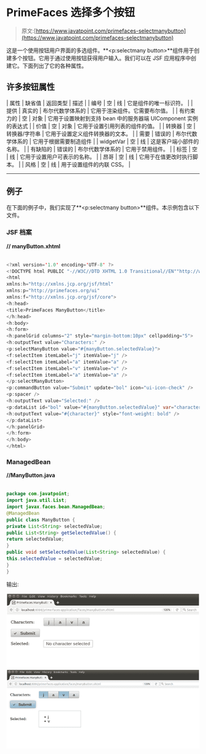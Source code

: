 # PrimeFaces 选择多个按钮

> 原文:[https://www.javatpoint.com/primefaces-selectmanybutton](https://www.javatpoint.com/primefaces-selectmanybutton)

这是一个使用按钮用户界面的多选组件。**<p:selectmany button>**组件用于创建多个按钮。它用于通过使用按钮获得用户输入。我们可以在 JSF 应用程序中创建它。下面列出了它的各种属性。

## 许多按钮属性

| 属性 | 缺省值 | 返回类型 | 描述 |
| 编号 | 空 | 线 | 它是组件的唯一标识符。 |
| 提供 | 真实的 | 布尔代数学体系的 | 它用于渲染组件。它需要布尔值。 |
| 有约束力的 | 空 | 对象 | 它用于设置映射到支持 bean 中的服务器端 UIComponent 实例的表达式 |
| 价值 | 空 | 对象 | 它用于设置引用列表的组件的值。 |
| 转换器 | 空 | 转换器/字符串 | 它用于设置定义组件转换器的文本。 |
| 需要 | 错误的 | 布尔代数学体系的 | 它用于根据需要制造组件 |
| widgetVar | 空 | 线 | 这是客户端小部件的名称。 |
| 有缺陷的 | 错误的 | 布尔代数学体系的 | 它用于禁用组件。 |
| 标签 | 空 | 线 | 它用于设置用户可表示的名称。 |
| 昂哥 | 空 | 线 | 它用于在值更改时执行脚本。 |
| 风格 | 空 | 线 | 用于设置组件的内联 CSS。 |

* * *

## 例子

在下面的例子中，我们实现了**<p:selectmany button>**组件。本示例包含以下文件。

### JSF 档案

**// manyButton.xhtml**

```java

<?xml version='1.0' encoding='UTF-8' ?>
<!DOCTYPE html PUBLIC "-//W3C//DTD XHTML 1.0 Transitional//EN""http://www.w3.org/TR/xhtml1/DTD/xhtml1-transitional.dtd">
<html 
xmlns:h="http://xmlns.jcp.org/jsf/html"
xmlns:p="http://primefaces.org/ui"
xmlns:f="http://xmlns.jcp.org/jsf/core">
<h:head>
<title>PrimeFaces ManyButton</title>
</h:head>
<h:body>
<h:form>
<h:panelGrid columns="2" style="margin-bottom:10px" cellpadding="5">
<h:outputText value="Characters:" />
<p:selectManyButton value="#{manyButton.selectedValue}">
<f:selectItem itemLabel="j" itemValue="j" />
<f:selectItem itemLabel="a" itemValue="a" />
<f:selectItem itemLabel="v" itemValue="v" />
<f:selectItem itemLabel="a" itemValue="a" />
</p:selectManyButton>
<p:commandButton value="Submit" update="bol" icon="ui-icon-check" />
<p:spacer />
<h:outputText value="Selected:" />
<p:dataList id="bol" value="#{manyButton.selectedValue}" var="character" emptyMessage="No character selected">
<h:outputText value="#{character}" style="font-weight: bold" />
</p:dataList>
</h:panelGrid>
</h:form>
</h:body>
</html>

```

### ManagedBean

**//ManyButton.java**

```java

package com.javatpoint;
import java.util.List;
import javax.faces.bean.ManagedBean;
@ManagedBean
public class ManyButton {
private List<String> selectedValue;
public List<String> getSelectedValue() {
return selectedValue;
}
public void setSelectedValue(List<String> selectedValue) {
this.selectedValue = selectedValue;
}
}

```

输出:

![PrimeFaces Selectmanybutton 1](img/5450ae11f7bb3dd0f0c2ec6cfa5eb90a.png) ![PrimeFaces Selectmanybutton 2](img/6ac864eedd1b0373e579759cd88a775c.png)